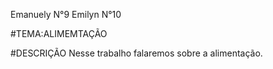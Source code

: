 Emanuely N°9
Emilyn N°10 

#TEMA:ALIMEMTAÇÃO


#DESCRIÇÃO
Nesse trabalho falaremos sobre a alimentação.
